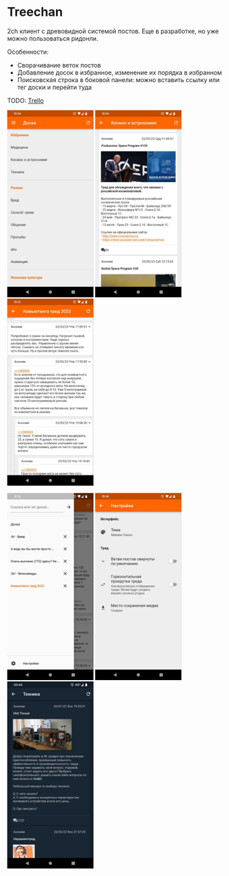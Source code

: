# Treechan

2ch клиент с древовидной системой постов. 
Еще в разработке, но уже можно пользоваться ридонли.

Особенности:
 - Сворачивание веток постов
 - Добавление досок в избранное, изменение их порядка в избранном
 - Поисковская строка в боковой панели: можно вставить ссылку или тег доски и перейти туда


TODO: [Trello](https://trello.com/b/JxlUBxC0/todo "Trello")


<p float="left">
  <img src="demo-pics/01.jpg" width="200" />
  <img src="demo-pics/02.jpg" width="200" /> 
  <img src="demo-pics/03.jpg" width="200" /> 
</p>
<p float="left">
  <img src="demo-pics/04.jpg" width="200" />
  <img src="demo-pics/05.jpg" width="200" />
  <img src="demo-pics/06.jpg" width="200" /> 
</p>




